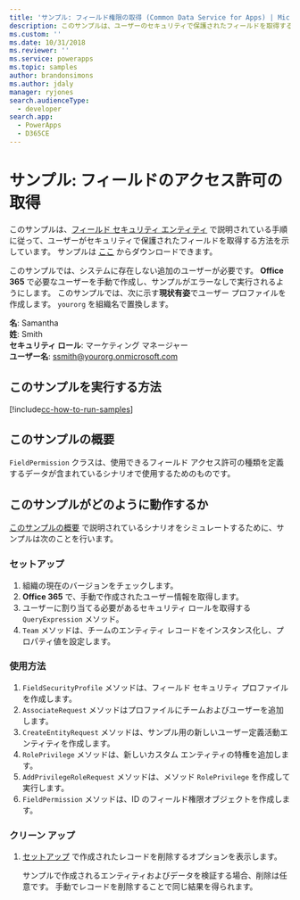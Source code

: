 ```yaml
---
title: 'サンプル: フィールド権限の取得 (Common Data Service for Apps) | Microsoft Docs'
description: このサンプルは、ユーザーのセキュリティで保護されたフィールドを取得する方法を説明します
ms.custom: ''
ms.date: 10/31/2018
ms.reviewer: ''
ms.service: powerapps
ms.topic: samples
author: brandonsimons
ms.author: jdaly
manager: ryjones
search.audienceType:
  - developer
search.app:
  - PowerApps
  - D365CE
---
```

# <a name="sample-retrieve-field-permissions"></a>サンプル: フィールドのアクセス許可の取得

<!-- https://docs.microsoft.com/en-us/dynamics365/customer-engagement/developer/sample-retrieve-field-permissions -->

このサンプルは、[フィールド セキュリティ エンティティ](https://docs.microsoft.com/en-us/dynamics365/customer-engagement/developer/field-security-entities) で説明されている手順に従って、ユーザーがセキュリティで保護されたフィールドを取得する方法を示しています。 サンプルは [ここ](https://github.com/Microsoft/PowerApps-Samples/tree/master/cds/orgsvc/C%23/RetrieveFieldPermission) からダウンロードできます。

このサンプルでは、システムに存在しない追加のユーザーが必要です。 **Office 365** で必要なユーザーを手動で作成し、サンプルがエラーなしで実行されるようにします。 このサンプルでは、次に示す**現状有姿**でユーザー プロファイルを作成します。 `yourorg` を組織名で置換します。

**名**: Samantha <br/>
**姓**: Smith<br/>
**セキュリティ ロール**: マーケティング マネージャー<br/>
**ユーザー名**: ssmith@yourorg.onmicrosoft.com<br/>

## <a name="how-to-run-this-sample"></a>このサンプルを実行する方法

[!include[cc-how-to-run-samples](../../includes/cc-how-to-run-samples.md)]

## <a name="what-this-sample-does"></a>このサンプルの概要

`FieldPermission` クラスは、使用できるフィールド アクセス許可の種類を定義するデータが含まれているシナリオで使用するためのものです。

## <a name="how-this-sample-works"></a>このサンプルがどのように動作するか

[このサンプルの概要](#what-this-sample-does) で説明されているシナリオをシミュレートするために、サンプルは次のことを行います。

### <a name="setup"></a>セットアップ

1. 組織の現在のバージョンをチェックします。
1. **Office 365** で、手動で作成されたユーザー情報を取得します。
1. ユーザーに割り当てる必要があるセキュリティ ロールを取得する `QueryExpression` メソッド。
1. `Team` メソッドは、チームのエンティティ レコードをインスタンス化し、プロパティ値を設定します。

### <a name="demonstrate"></a>使用方法

1. `FieldSecurityProfile` メソッドは、フィールド セキュリティ プロファイルを作成します。
1. `AssociateRequest` メソッドはプロファイルにチームおよびユーザーを追加します。
1. `CreateEntityRequest` メソッドは、サンプル用の新しいユーザー定義活動エンティティを作成します。
1. `RolePrivilege` メソッドは、新しいカスタム エンティティの特権を追加します。
1. `AddPrivilegeRoleRequest` メソッドは、メソッド `RolePrivilege` を作成して実行します。
1. `FieldPermission` メソッドは、ID のフィールド権限オブジェクトを作成します。

### <a name="clean-up"></a>クリーン アップ

1. [セットアップ](#setup) で作成されたレコードを削除するオプションを表示します。

    サンプルで作成されるエンティティおよびデータを検証する場合、削除は任意です。 手動でレコードを削除することで同じ結果を得られます。
